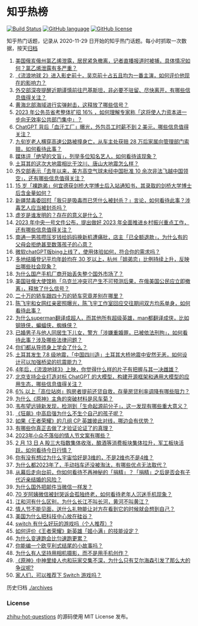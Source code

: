 # 知乎热榜
[![Build Status](https://github.com/ToWeLong/zhihu-hot-questions/workflows/CI/badge.svg)](https://github.com/ToWeLong/zhihu-hot-questions/actions)
[![GitHub language](https://img.shields.io/badge/language-golang-orange.svg)](https://golang.org/)
[![GitHub license](https://img.shields.io/github/license/ToWeLong/zhihu-hot-questions)](https://github.com/ToWeLong/zhihu-hot-questions/blob/main/LICENSE)

知乎热门话题，记录从 2020-11-29 日开始的知乎热门话题。每小时抓取一次数据，按天[归档](./archives)

<!-- BEGIN -->

1. [美国俄亥俄州氯乙烯泄露，居民紧急撤离，记者直播报道时被捕，具体情况如何？氯乙烯泄露有多严重？](https://www.zhihu.com/question/583774398)
1. [《流浪地球 2》进入影史前十，吴京前十占五且均为一番主演，如何评价他现在的影响力？](https://www.zhihu.com/question/583629798)
1. [外交部深夜提醒近期谨慎前往巴基斯坦，非必要不驻留、尽快离开，有哪些信息值得关注？](https://www.zhihu.com/question/583570759)
1. [黄海北部海域进行实弹射击，这释放了哪些信号？](https://www.zhihu.com/question/583732432)
1. [2023 年公务员省考整体扩招 16% ，如何理解专家称「这将使人力资本进一步向无效率公共部门集中」？](https://www.zhihu.com/question/583729964)
1. [ChatGPT 背后「血汗工厂」曝光，外包员工时薪不到 2 美元，哪些信息值得关注？](https://www.zhihu.com/question/583736027)
1. [九旬岁老人横穿高速公路被撞身亡，从车主处获赔 28 万后家属向管理部门索赔，如何看待此事？](https://www.zhihu.com/question/583343438)
1. [媒体评「绝望的文盲」，列举多位知名艺人，如何看待该现象？](https://www.zhihu.com/question/583751544)
1. [土耳其的这次大地震相比于汶川、唐山大地震怎么样？](https://www.zhihu.com/question/582919147)
1. [外交部表示「去年以来，美方高空气球未经中国批准 10 余次非法飞越中国领空」，还有哪些信息值得关注？](https://www.zhihu.com/question/583785380)
1. [15 岁「裸跑弟」何宜德获剑桥大学博士后入站通知书，其录取的剑桥大学博士后含金量如何？](https://www.zhihu.com/question/582826955)
1. [新疆禁毒委回怼「我只是吸毒而已凭什么被封杀？」言论，如何看待此事？涉毒艺人应当被封杀吗？](https://www.zhihu.com/question/583733266)
1. [虚岁是谁发明的？存在的意义是什么？](https://www.zhihu.com/question/580258989)
1. [2023 年中央一号文件公布，提出做好 2023 年全面推进乡村振兴重点工作，还有哪些信息值得关注？](https://www.zhihu.com/question/583799452)
1. [南通一男孩攒压岁钱给妈妈换新机遭痛批，店主「已全额退款」，为什么有的父母会拒绝甚至数落孩子的心意？](https://www.zhihu.com/question/583753937)
1. [微软chatGPT版bing上线了，使用体验如何，符合你的需求吗？](https://www.zhihu.com/question/583588366)
1. [多地结婚登记平均年龄均在 30 岁以上，杭州「姐弟恋」比例持续上升，反映出哪些社会现象？](https://www.zhihu.com/question/583190033)
1. [为什么国产手机厂商开始丢失整个国外市场了？](https://www.zhihu.com/question/579004259)
1. [美国驻俄大使馆称「乌克兰冲突可产生不可预测后果，在俄美国公民应立即撤离」，释放了什么信号？](https://www.zhihu.com/question/583797057)
1. [二十万的轿车跟四十万的轿车究竟差别在哪里？](https://www.zhihu.com/question/343791192)
1. [陈飞宇和女网红亲密照曝光，陈飞宇工作室回应交往期间双方均系单身，如何看待此事？](https://www.zhihu.com/question/583751204)
1. [为什么superman翻译成超人，而其他所有超级英雄，man都翻译成侠，比如钢铁侠，蝙蝠侠，蜘蛛侠？](https://www.zhihu.com/question/582953387)
1. [已婚男子与他人同居生下儿女，警方「涉嫌重婚罪，已被依法刑拘」，如何看待此事？涉及哪些法律问题？](https://www.zhihu.com/question/583737820)
1. [你们都从导师身上学会了什么？](https://www.zhihu.com/question/583133150)
1. [土耳其发生 7.8 级地震，「中国四川造」土耳其大桥地震中安然无恙，如何设计可以加强桥梁的抗震能力？](https://www.zhihu.com/question/583630885)
1. [4年后，《流浪地球3》上映，你觉得什么样的片子有把握与其一决雌雄？](https://www.zhihu.com/question/583401671)
1. [北京支持企业打造对标 ChatGPT 的大模型，构建开源框架和通用大模型的应用生态，哪些信息值得关注？](https://www.zhihu.com/question/583785932)
1. [6% 以上「高位站岗」购房者提前还贷自救，存量房贷利率调降有哪些阻力？](https://www.zhihu.com/question/583800974)
1. [为什么《原神》主角的突破材料是风车菊？](https://www.zhihu.com/question/583687952)
1. [韦布望远镜新发现，检测到「生命起源前分子」，这一发现有哪些重大意义？](https://www.zhihu.com/question/581246582)
1. [《狂飙》中高启强为什么不生个自己的孩子呢？](https://www.zhihu.com/question/581707806)
1. [如果《王者荣耀》的几组 CP 英雄彼此对线，哪边会有优势？](https://www.zhihu.com/question/582571562)
1. [有哪些你真正去做了才验证论证了的真理？](https://www.zhihu.com/question/581159415)
1. [2023年小众不落俗的情人节文案有哪些？](https://www.zhihu.com/question/581858225)
1. [2 月 13 日 A 股三大指数集体收涨，酿酒等消费板块集体拉升，军工板块活跃，如何看待今日行情？](https://www.zhihu.com/question/583792456)
1. [你有没有想过为什么宇宙恰好是3维的，不是2维也不是4维？](https://www.zhihu.com/question/582970615)
1. [为什么都2023年了，手动挡车还没被淘汰，有哪些优点无法取代？](https://www.zhihu.com/question/583619573)
1. [从幕后走向台前，你如何看待不再神秘的「捐精」？「捐精」之后是否会有子代近亲结婚的风险？](https://www.zhihu.com/question/583735738)
1. [为什么国外把邮件当微信一样发？](https://www.zhihu.com/question/327715169)
1. [70 岁阿姨微信被封哭诉会孤独终老，如何看待老年人沉迷手机现象？](https://www.zhihu.com/question/583727523)
1. [江和河有什么区别，为什么长江不叫长河，黄河不叫黄江？](https://www.zhihu.com/question/518896421)
1. [情人节不能见面，送什么礼物能让对方在看到它的时候就会想到自己？](https://www.zhihu.com/question/581854937)
1. [美国为什么把科技中心放在硅谷？](https://www.zhihu.com/question/297350656)
1. [switch 有什么好玩的游戏吗（个人推荐）?](https://www.zhihu.com/question/450400069)
1. [如何评价《王者荣耀》新英雄「姬小满」的技能设定？](https://www.zhihu.com/question/583278271)
1. [为什么变速跑会比匀速跑更累？](https://www.zhihu.com/question/582759209)
1. [你能编一个欧亨利式结尾的小故事吗？](https://www.zhihu.com/question/322478979)
1. [为什么有人坚持用相机摄影，而不是用手机创作？](https://www.zhihu.com/question/580075350)
1. [《原神》中神里绫人也和玩家交集不深，为什么只有艾尔海森引发了那么大的争议呢?](https://www.zhihu.com/question/580945976)
1. [家人们，可以推荐下 Switch 游戏吗？](https://www.zhihu.com/question/581169196)

<!-- END -->

历史归档 [./archives](./archives)


### License
[zhihu-hot-questions](https://github.com/towelong/zhihu-hot-questions) 的源码使用 MIT License 发布。
